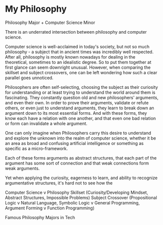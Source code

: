 # My Philosophy

Philosophy Major + Computer Science Minor

There is an underrated intersection between philosophy and computer science. 

Computer science is well-acclaimed in today's society, but not so much philosophy - a subject 
that in ancient times was incredibly well respected. After all, philosophy is mostly known
nowadays for dealing in the theoretical, sometimes to an idealistic degree. So to put them
together at first glance can seem downright unusual. However, when comparing the skillset
and subject crossovers, one can be left wondering how such a clear parallel goes unnoticed.

Philosophers are often self-selecting, choosing the subject as their curiosity for understanding
or at least trying to understand the world around them is fascinating. They constantly
question old and new philosophers' arguments, and even their own. In order to prove their arguments,
validate or refute others, or even just to understand arguments, they learn to break down an argument
down to its most essential forms. And with these forms, they know each have a relation with one another,
and that even one bad relation or form can invalidate a whole argument.

One can only imagine when Philosophers carry this desire to understand and explore the unknown into the realm of
computer science, whether it be an area as broad and confusing artificial intelligence or something as specific
as a micro-framework. 


 Each of these forms
 arguments as 
abstract structures, that each part of the argument has some sort of connection and that weak
connections form weak arguments. 


 Yet when applying the curiosity,
eagerness to learn, and ability to recognize argumentative structures, it's hard not to
see how the

Computer Science v Philosophy
Skillset (Curiosity/Developing Mindset, Abstract Structures, Impossible Problems)
Subject Crossover (Propositional Logic v Natural Language, 
Symbolic Logic v General Programming, Argument Forming v Function Programming)

Famous Philosophy Majors in Tech






